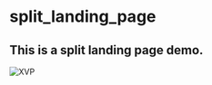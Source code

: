 # split_landing_page

## This is a split landing page demo.

![XVP](https://user-images.githubusercontent.com/40785452/110858949-8dfbc400-826f-11eb-944e-21a932ae008c.jpg)
